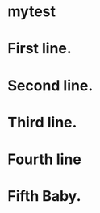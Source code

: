 mytest
======

First line.
======

Second line.
======

Third line.
======

Fourth line
======

Fifth Baby.
======